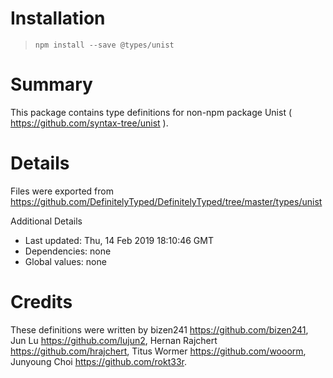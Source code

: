 # Installation
> `npm install --save @types/unist`

# Summary
This package contains type definitions for non-npm package Unist ( https://github.com/syntax-tree/unist ).

# Details
Files were exported from https://github.com/DefinitelyTyped/DefinitelyTyped/tree/master/types/unist

Additional Details
 * Last updated: Thu, 14 Feb 2019 18:10:46 GMT
 * Dependencies: none
 * Global values: none

# Credits
These definitions were written by bizen241 <https://github.com/bizen241>, Jun Lu <https://github.com/lujun2>, Hernan Rajchert <https://github.com/hrajchert>, Titus Wormer <https://github.com/wooorm>, Junyoung Choi <https://github.com/rokt33r>.
